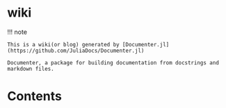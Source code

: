 # wiki

!!! note

    This is a wiki(or blog) generated by [Documenter.jl](https://github.com/JuliaDocs/Documenter.jl)

    Documenter, a package for building documentation from docstrings and markdown files.

# Contents
```@contents
```
